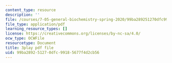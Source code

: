 ```yaml
---
content_type: resource
description: ''
file: /courses/7-05-general-biochemistry-spring-2020/99ba289251270dfc99185677f4d2cb56_PwrmTuwSX0Y.pdf
file_type: application/pdf
learning_resource_types: []
license: https://creativecommons.org/licenses/by-nc-sa/4.0/
ocw_type: OCWFile
resourcetype: Document
title: 3play pdf file
uid: 99ba2892-5127-0dfc-9918-5677f4d2cb56
---
```

